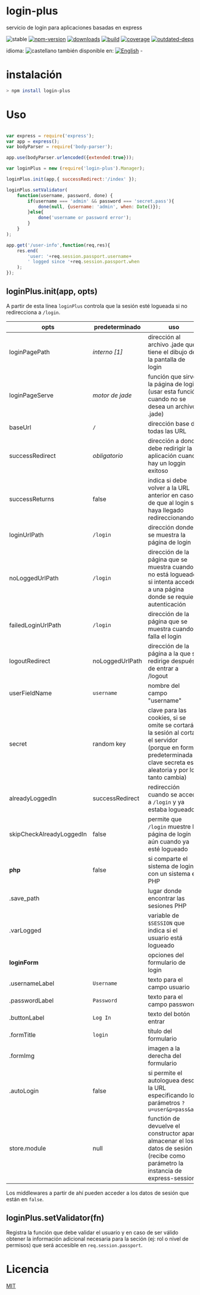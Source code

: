 <!--multilang v0 es:LEEME.md en:README.md -->
# login-plus
<!--lang:es-->
servicio de login para aplicaciones basadas en express
<!--lang:en--]
login service for express
[!--lang:*-->

<!-- cucardas -->
![stable](https://img.shields.io/badge/stability-stable-blue.svg)
[![npm-version](https://img.shields.io/npm/v/login-plus.svg)](https://npmjs.org/package/login-plus)
[![downloads](https://img.shields.io/npm/dm/login-plus.svg)](https://npmjs.org/package/login-plus)
[![build](https://github.com/codenautas/login-plus/actions/workflows/node.js.yml/badge.svg)](https://github.com/codenautas/login-plus/actions/workflows/node.js.yml)
[![coverage](https://img.shields.io/coveralls/codenautas/login-plus/master.svg)](https://coveralls.io/r/codenautas/login-plus)
[![outdated-deps](https://img.shields.io/github/issues-search/codenautas/login-plus?color=9cf&label=outdated-deps&query=is%3Apr%20author%3Aapp%2Fdependabot%20is%3Aopen)](https://github.com/codenautas/login-plus/pulls/app%2Fdependabot)

<!--multilang buttons-->

idioma: ![castellano](https://raw.githubusercontent.com/codenautas/multilang/master/img/lang-es.png)
también disponible en: 
[![English](https://raw.githubusercontent.com/codenautas/multilang/master/img/lang-en.png)](README.md) - 

<!--lang:es-->

# instalación

<!--lang:en--]

# install

[!--lang:*-->

```sh
> npm install login-plus
```

<!--lang:es-->

# Uso

<!--lang:en--]

# Use

[!--lang:*-->

```js

var express = require('express');
var app = express();
var bodyParser = require('body-parser');

app.use(bodyParser.urlencoded({extended:true}));

var loginPlus = new (require('login-plus').Manager);

loginPlus.init(app,{ successRedirect:'/index' });

loginPlus.setValidator(
    function(username, password, done) {
        if(username === 'admin' && password === 'secret.pass'){
            done(null, {username: 'admin', when: Date()});
        }else{
            done('username or password error');
        }
    }
);

app.get('/user-info',function(req,res){
    res.end(
        'user: '+req.session.passport.username+
        ' logged since '+req.session.passport.when
    );
});

```

<!--lang:*-->

## loginPlus.init(app, opts)

<!--lang:es-->

A partir de esta línea `loginPlus` controla que la sesión esté logueada 
si no redirecciona a `/login`. 

opts                | predeterminado       | uso
--------------------|----------------------|---------------
loginPagePath       | *interno [1]*        | dirección al archivo .jade que tiene el dibujo de la pantalla de login
loginPageServe      | *motor de jade*      | función que sirve la página de login (usar esta función cuando no se desea un archivo .jade)
baseUrl             | `/`                  | dirección base de todas las URL
successRedirect     | *obligatorio*        | dirección a donde debe redirigir la aplicación cuando hay un loggin exitoso
successReturns      | false                | indica si debe volver a la URL anterior en caso de que al login se haya llegado redireccionando         
loginUrlPath        | `/login`             | dirección donde se muestra la página de login
noLoggedUrlPath     | `/login`             | dirección de la página que se muestra cuando no está logueado si intenta acceder a una página donde se requiere autenticación
failedLoginUrlPath  | `/login`             | dirección de la página que se muestra cuando falla el login
logoutRedirect      | noLoggedUrlPath      | dirección de la página a la que se redirige después de entrar a /logout
userFieldName       | `username`           | nombre del campo "username"
secret              | random key           | clave para las cookies, si se omite se cortará la sesión al cortar el servidor (porque en forma predeterminada la clave secreta es aleatoria y por lo tanto cambia)
alreadyLoggedIn     | successRedirect      | redirección cuando se accede a `/login` y ya estaba logueado
skipCheckAlreadyLoggedIn | false           | permite que `/login` muestre la página de logín aún cuando ya esté logueado
**php**             | false                | si comparte el sistema de login con un sistema en PHP
.save_path          |                      | lugar donde encontrar las sesiones PHP
.varLogged          |                      | variable de `$SESSION` que indica si el usuario está logueado
**loginForm**       |                      | opciones del formulario de login
.usernameLabel      | `Username`           | texto para el campo usuario
.passwordLabel      | `Password`           | texto para el campo password
.buttonLabel        | `Log In`             | texto del botón entrar
.formTitle          | `login`              | título del formulario
.formImg            |                      | imagen a la derecha del formulario
.autoLogin          | false                | si permite el autologuea desde la URL especificando los parámetros `?u=user&p=pass&a=1`
store.module        | null                 | functión de devuelve el constructor apara almacenar el los datos de sesión (recibe como parámetro la instancia de express-session)

Los middlewares a partir de ahí pueden acceder a los datos de sesión 
que están en `false`.

<!--lang:en--]

From this line on, `loginPlus` controls whether the session is logged. 
If not, it redirects to `/login`.  

opts                | default opts         | use
--------------------|----------------------|---------------
loginPagePath       | *internal [1]*       | path to the .jade file that contains the login screen
loginPageServe      | *jade motor*         | function that serves the login page (use this function when a .jade file is not desired)
baseUrl             | `/`                  | base URL for all other URLs
successRedirect     | *mandatory*          | successful login path
successReturns      | false                | returns to previous path when login
loginUrlPath        | `/login`             | URL to the login page
noLoggedUrlPath     | `/login`             | URL to the unlogged page where the authentification is required when trying to log in 
failedLoginUrlPath  | `/login`             | URL to the failing login page
userFieldName       | `username`           | name of the "username" field
secret              | random key           | keys for cookies
alreadyLoggedIn     | successRedirect      | `/login` redirection when is already logged
skipCheckAlreadyLoggedIn | false           | allows `/login` redirects to login page even if the user is already logged
**php**             | false                | hibrid login system mergin with PHP
.save_path          |                      | path of PHP session files
.varLogged          |                      | `$SESSION` variable name for login control
**loginForm**       |                      | opciones del formulario de login
.usernameLabel      | `Username`           | username label
.passwordLabel      | `Password`           | password label
.buttonLabel        | `Log In`             | button label
.formTitle          | `login`              | form title
.formImg            |                      | form image
.autoLogin          | false                | enable direct login from URL with `?u=user&p=pass&a=1`
store.module        | null                 | function that returns the constructor of the module to store sessions (it receive the express-session instance as first argument)

From this point on, the middlewares can access the data session contained in `req.user`.


[!--lang:*-->

## loginPlus.setValidator(fn)

<!--lang:es-->

Registra la función que debe validar el usuario 
y en caso de ser válido obtener la información adicional necesaria para la seción 
(ej: rol o nivel de permisos) que será accesible en `req.session.passport`.

<!--lang:en--]

It registers the function that the user must validate and in case of success, obtains 
the additional necessary information for the session (for example, role or level of permission) 
that will be available in `req.session.passport`

[!--lang:es-->

# Licencia

<!--lang:en--]

# License

[!--lang:*-->

[MIT](LICENSE)

